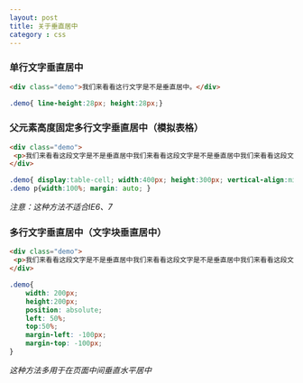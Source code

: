 ```yaml
---
layout: post
title: 关于垂直居中
category : css
---
```

### 单行文字垂直居中

```html
<div class="demo">我们来看看这行文字是不是垂直居中。</div>
```
```css
.demo{ line-height:28px; height:28px;}
```

<!--break-->


### 父元素高度固定多行文字垂直居中（模拟表格）

```html
<div class="demo">
 <p>我们来看看这段文字是不是垂直居中我们来看看这段文字是不是垂直居中我们来看看这段文字是不是垂直居中我们来看看这段文字是不是垂直居中我们来看看这段文字是不是垂直居中。</p>
</div>
```
```css
.demo{ display:table-cell; width:400px; height:300px; vertical-align:middle;}
.demo p{width:100%; margin: auto; }
```
*注意：这种方法不适合IE6、7*

### 多行文字垂直居中（文字块垂直居中）

```html
<div class="demo">
 <p>我们来看看这段文字是不是垂直居中我们来看看这段文字是不是垂直居中我们来看看这段文字是不是垂直居中我们来看看这段文字是不是垂直居中我们来看看这段文字是不是垂直居中。</p>
</div>
```
```css
.demo{
	width: 200px;
	height:200px;
	position: absolute;
	left: 50%;
	top:50%;
	margin-left: -100px;
	margin-top: -100px;
}
```
*这种方法多用于在页面中间垂直水平居中*
